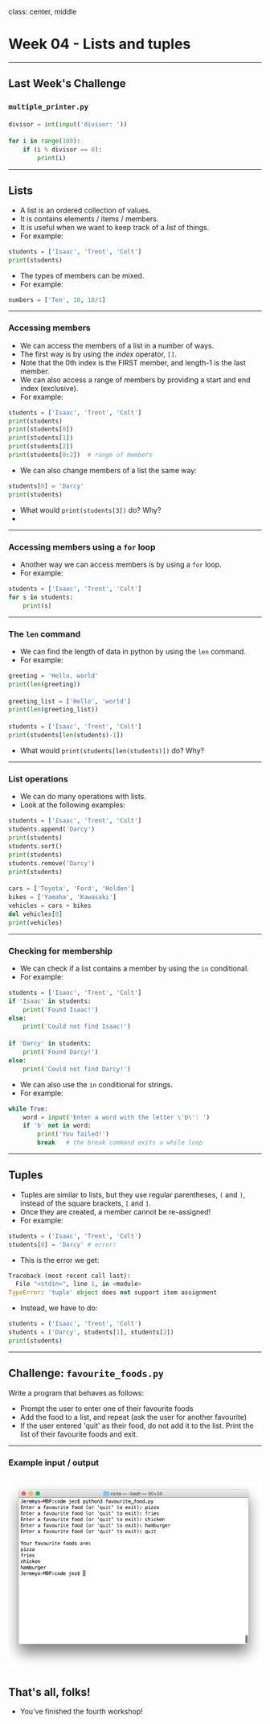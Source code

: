 class: center, middle

# Week 04 - Lists and tuples
---

## Last Week's Challenge
### `multiple_printer.py`
```python
divisor = int(input('divisor: '))

for i in range(100):
    if (i % divisor == 0):
        print(i)
```
---

## Lists
* A list is an ordered collection of values.
* It is contains elements / items / members.
* It is useful when we want to keep track of a _list_ of things.
* For example:

```python
students = ['Isaac', 'Trent', 'Colt']
print(students)
```

* The types of members can be mixed.
* For example:

```python
numbers = ['Ten', 10, 10/1]
```
---

### Accessing members
* We can access the members of a list in a number of ways.
* The first way is by using the _index_ operator, `[]`.
* Note that the 0th index is the FIRST member, and length-1 is the last member.
* We can also access a range of members by providing a start and end index (exclusive).
* For example:

```python
students = ['Isaac', 'Trent', 'Colt']
print(students)
print(students[0])
print(students[1])
print(students[2])
print(students[0:2])  # range of members
```

* We can also change members of a list the same way:

```python
students[0] = 'Darcy'
print(students)
```

* What would `print(students[3])` do? Why?
*
---

### Accessing members using a `for` loop
* Another way we can access members is by using a `for` loop.
* For example:

```python
students = ['Isaac', 'Trent', 'Colt']
for s in students:
    print(s)
```
---

### The `len` command
* We can find the length of data in python by using the `len` command.
* For example:

```python
greeting = 'Hello, world'
print(len(greeting))

greeting_list = ['Hello', 'world']
print(len(greeting_list))

students = ['Isaac', 'Trent', 'Colt']
print(students[len(students)-1])
```

* What would `print(students[len(students)])` do? Why?
---

### List operations
* We can do many operations with lists.
* Look at the following examples:

```python
students = ['Isaac', 'Trent', 'Colt']
students.append('Darcy')
print(students)
students.sort()
print(students)
students.remove('Darcy')
print(students)

cars = ['Toyota', 'Ford', 'Holden']
bikes = ['Yamaha', 'Kawasaki']
vehicles = cars + bikes
del vehicles[0]
print(vehicles)
```
---

### Checking for membership
* We can check if a list contains a member by using the `in` conditional.
* For example:

```python
students = ['Isaac', 'Trent', 'Colt']
if 'Isaac' in students:
    print('Found Isaac!')
else:
    print('Could not find Isaac!')

if 'Darcy' in students:
    print('Found Darcy!')
else:
    print('Could not find Darcy!')
```

* We can also use the `in` conditional for strings.
* For example:

```python
while True:
    word = input('Enter a word with the letter \'b\': ') 
    if 'b' not in word:
        print('You failed!')
        break   # the break command exits a while loop
```
---

## Tuples
* Tuples are similar to lists, but they use regular parentheses, `(` and `)`, instead of the square brackets, `[` and `]`. 
* Once they are created, a member cannot be re-assigned!
* For example:

```python
students = ('Isaac', 'Trent', 'Colt')
students[0] = 'Darcy' # error!
```

* This is the error we get:

```python
Traceback (most recent call last):
  File "<stdin>", line 1, in <module>
TypeError: 'tuple' object does not support item assignment
```

* Instead, we have to do:

```python
students = ('Isaac', 'Trent', 'Colt')
students = ('Darcy', students[1], students[2])
print(students)
```
---

## Challenge: `favourite_foods.py`
Write a program that behaves as follows:
* Prompt the user to enter one of their favourite foods
* Add the food to a list, and repeat (ask the user for another favourite)
* If the user entered 'quit' as their food, do not add it to the list. Print the list of their favourite foods and exit.
---
### Example input / output

![:scale 90%](images/favourite_foods.png)
---

## That's all, folks!
* You've finished the fourth workshop!